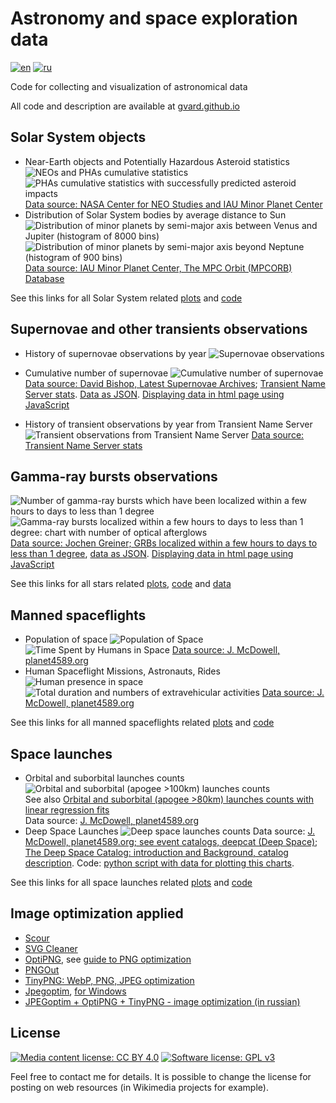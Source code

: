 # Astronomy and space exploration data

[![en](https://img.shields.io/badge/lang-en-red.svg)](README.md)
[![ru](https://img.shields.io/badge/lang-ru-green.svg)](README-ru.md)

Code for collecting and visualization of astronomical data

All code and description are available at [gvard.github.io](https://gvard.github.io/)

## Solar System objects

* Near-Earth objects and Potentially Hazardous Asteroid statistics
![NEOs and PHAs cumulative statistics](./plots/solarsystem/neo_pha_graph-2002.svg "NEOs and PHAs cumulative statistics")
![PHAs cumulative statistics with successfully predicted asteroid impacts](./plots/solarsystem/pha_graph_predicted_impacts-2002.svg "PHAs cumulative statistics with successfully predicted asteroid impacts")
[Data source: NASA Center for NEO Studies and IAU Minor Planet Center](https://cneos.jpl.nasa.gov/stats/)
* Distribution of Solar System bodies by average distance to Sun
![Distribution of minor planets by semi-major axis between Venus and Jupiter (histogram of 8000 bins)](./plots/solarsystem/asteroids-hist-a0.7-5.4.png "Distribution of minor planets by semi-major axis between Venus and Jupiter (histogram of 8000 bins)")
![Distribution of minor planets by semi-major axis beyond Neptune (histogram of 900 bins)](./plots/solarsystem/asteroids-hist-a29-70.png "Distribution of minor planets by semi-major axis beyond Neptune (histogram of 900 bins)")
[Data source: IAU Minor Planet Center, The MPC Orbit (MPCORB) Database](https://minorplanetcenter.net/iau/MPCORB.html)

See this links for all Solar System related [plots](./plots/solarsystem/) and [code](./src/astrodata/solarsystem/)

## Supernovae and other transients observations

* History of supernovae observations by year
![Supernovae observations](./plots/stars/sne_stats_bar_chart.svg "Supernovae observations")
* Cumulative number of supernovae
![Cumulative number of supernovae](./plots/stars/sne_transients_total_number_log_plot.svg "Cumulative number of supernovae")
[Data source: David Bishop, Latest Supernovae Archives](https://www.rochesterastronomy.org/snimages/archives.html);
[Transient Name Server stats](https://www.wis-tns.org/stats-maps).
[Data as JSON](data/stars/sne-stats.json).
[Displaying data in html page using JavaScript](https://gvard.github.io/stars/snstats/)

* History of transient observations by year from Transient Name Server
![Transient observations from Transient Name Server](./plots/stars/transient_stats_bar_chart.svg "Transient observations from Transient Name Server")
[Data source: Transient Name Server stats](https://www.wis-tns.org/stats-maps)

## Gamma-ray bursts observations

![Number of gamma-ray bursts which have been localized within a few hours to days to less than 1 degree](./plots/stars/grbs_total_number_plot.png "Number of gamma-ray bursts which have been localized within a few hours to days to less than 1 degree")
![Gamma-ray bursts localized within a few hours to days to less than 1 degree: chart with number of optical afterglows](./plots/stars/grbs_stats_bar_chart.svg "Gamma-ray bursts localized within a few hours to days to less than 1 degree: chart with number of optical afterglows")
[Data source: Jochen Greiner; GRBs localized within a few hours to days to less than 1 degree](https://www.mpe.mpg.de/~jcg/grbgen.html), [data as JSON](data/stars/grbs-localized-stats.json).
[Displaying data in html page using JavaScript](https://gvard.github.io/grb/stats/)

See this links for all stars related [plots](./plots/stars/), [code](./src/astrodata/stars/) and [data](./data/stars/)

## Manned spaceflights

* Population of space
![Population of Space](./plots/manned/spacepop-steps.svg "Population of Space")
![Time Spent by Humans in Space](./plots/manned/spacepop-spent-step-filled.svg "Time Spent by Humans in Space")
[Data source: J. McDowell, planet4589.org](https://planet4589.org/space/astro/web/pop.html)
* Human Spaceflight Missions, Astronauts, Rides
![Human presence in space](./plots/manned/mannedflights-astronauts-rides-evas.png "Human presence in space")
![Total duration and numbers of extravehicular activities](./plots/manned/evas-total-time-counts.png "Total duration and numbers of extravehicular activities")
[Data source: J. McDowell, planet4589.org](https://planet4589.org/space/astro/web/)

See this links for all manned spaceflights related [plots](./plots/manned/) and [code](./src/astrodata/manned/)

## Space launches

* Orbital and suborbital launches counts
![Orbital and suborbital (apogee >100km) launches counts](./plots/launches/launches-orb-suborb-100km-linfit.png "Orbital and suborbital (apogee >100km) launches counts withl linear regression fits. Special list of marginal (orbital-energy) launches and Orbital Launch Failures are also included")  
See also
[Orbital and suborbital (apogee >80km) launches counts with linear regression fits](./plots/launches/launches-orb-suborb-80km-linfit.png)  
Data source: [J. McDowell, planet4589.org](https://planet4589.org/space/gcat/web/launch/ldes.html)
* Deep Space Launches
![Deep space launches counts](./plots/launches/launches-orb-deep-linfit.png "Deep space launches counts with linear regression fits. Special list of marginal (orbital-energy) launches and Orbital Launch Failures are also included")
Data source: [J. McDowell, planet4589.org; see event catalogs, deepcat (Deep Space)](https://planet4589.org/space/gcat/web/cat/);
[The Deep Space Catalog: introduction and Background, catalog description](https://www.planet4589.org/space/deepcat/).
Code: [python script with data for plotting this charts](./src/astrodata/launches/plot_launches_orb_suborb_graph.py).

See this links for all space launches related [plots](./plots/launches/) and [code](./src/astrodata/launches/)

## Image optimization applied

* [Scour](https://github.com/scour-project/scour)
* [SVG Cleaner](https://github.com/RazrFalcon/svgcleaner)
* [OptiPNG](https://optipng.sourceforge.net/), see [guide to PNG optimization](https://optipng.sourceforge.net/pngtech/optipng.html)
* [PNGOut](http://advsys.net/ken/utils.htm)
* [TinyPNG: WebP, PNG, JPEG optimization](https://tinypng.com/)
* [Jpegoptim](https://www.kokkonen.net/tjko/projects.html), [for Windows](https://github.com/XhmikosR/jpegoptim-windows)
* [JPEGoptim + OptiPNG + TinyPNG - image optimization (in russian)](https://open-networks.ru/d/14-jpegoptim-optipng-tinypng-optimizaciya-izobrazenii)

## License

[![Media content license: CC BY 4.0](https://img.shields.io/badge/License-CC%20BY%204.0-lightgrey.svg "Media content license: CC BY 4.0. Feel free to contact me for details")](https://creativecommons.org/licenses/by/4.0/)
[![Software license: GPL v3](https://img.shields.io/badge/License-GPLv3-blue.svg "Software license: GPL v3")](https://www.gnu.org/licenses/gpl-3.0)

Feel free to contact me for details. It is possible to change the license for posting on web resources (in Wikimedia projects for example).
